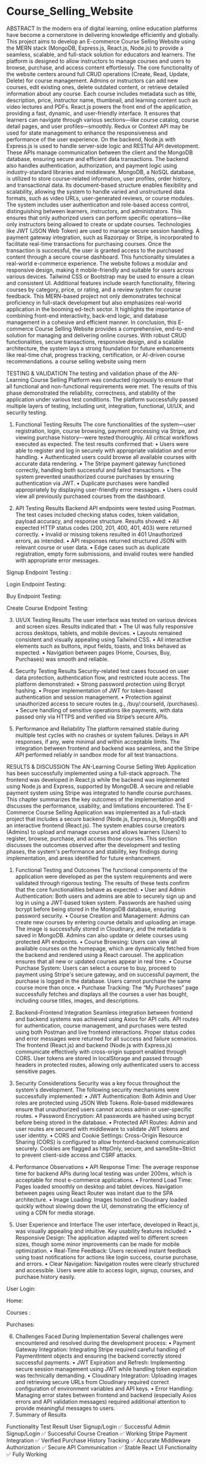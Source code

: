 # Course_Selling_Website
ABSTRACT 
In the modern era of digital learning, online education platforms have become a cornerstone in delivering knowledge efficiently and globally. This project aims to develop an E-commerce Course Selling Website using the MERN stack (MongoDB, Express.js, React.js, Node.js) to provide a seamless, scalable, and full-stack solution for educators and learners. The platform is designed to allow instructors to manage courses and users to browse, purchase, and access content effortlessly.
The core functionality of the website centers around full CRUD operations (Create, Read, Update, Delete) for course management. Admins or instructors can add new courses, edit existing ones, delete outdated content, or retrieve detailed information about any course. Each course includes metadata such as title, description, price, instructor name, thumbnail, and learning content such as video lectures and PDFs.
React.js powers the front end of the application, providing a fast, dynamic, and user-friendly interface. It ensures that learners can navigate through various sections—like course catalog, course detail pages, and user profiles—smoothly. Redux or Context API may be used for state management to enhance the responsiveness and performance of the user experience.
On the backend, Node.js with Express.js is used to handle server-side logic and RESTful API development. These APIs manage communication between the client and the MongoDB database, ensuring secure and efficient data transactions. The backend also handles authentication, authorization, and payment logic using industry-standard libraries and middleware.
MongoDB, a NoSQL database, is utilized to store course-related information, user profiles, order history, and transactional data. Its document-based structure enables flexibility and scalability, allowing the system to handle varied and unstructured data formats, such as video URLs, user-generated reviews, or course modules.
The system includes user authentication and role-based access control, distinguishing between learners, instructors, and administrators. This ensures that only authorized users can perform specific operations—like only instructors being allowed to create or update courses. Technologies like JWT (JSON Web Token) are used to manage secure session handling.
A payment gateway integration, such as Razorpay or Stripe, is incorporated to facilitate real-time transactions for purchasing courses. Once the transaction is successful, the user is granted access to the purchased content through a secure course dashboard. This functionality simulates a real-world e-commerce experience.
The website follows a modular and responsive design, making it mobile-friendly and suitable for users across various devices. Tailwind CSS or Bootstrap may be used to ensure a clean and consistent UI. Additional features include search functionality, filtering courses by category, price, or rating, and a review system for course feedback.
This MERN-based project not only demonstrates technical proficiency in full-stack development but also emphasizes real-world application in the booming ed-tech sector. It highlights the importance of combining front-end interactivity, back-end logic, and database management in a cohesive and efficient manner.
In conclusion, this E-commerce Course Selling Website provides a comprehensive, end-to-end solution for managing and delivering online courses. With robust CRUD functionalities, secure transactions, responsive design, and a scalable architecture, the system lays a strong foundation for future enhancements like real-time chat, progress tracking, certification, or AI-driven course recommendations.
a course selling website using mern




TESTING & VALIDATION
The testing and validation phase of the AN-Learning Course Selling Platform was conducted rigorously to ensure that all functional and non-functional requirements were met. The results of this phase demonstrated the reliability, correctness, and stability of the application under various test conditions. The platform successfully passed multiple layers of testing, including unit, integration, functional, UI/UX, and security testing.
1. Functional Testing Results
The core functionalities of the system—user registration, login, course browsing, payment processing via Stripe, and viewing purchase history—were tested thoroughly. All critical workflows executed as expected. The test results confirmed that:
•	Users were able to register and log in securely with appropriate validation and error handling.
•	Authenticated users could browse all available courses with accurate data rendering.
•	The Stripe payment gateway functioned correctly, handling both successful and failed transactions.
•	The system prevented unauthorized course purchases by ensuring authentication via JWT.
•	Duplicate purchases were handled appropriately by displaying user-friendly error messages.
•	Users could view all previously purchased courses from the dashboard.

2.  API Testing Results
Backend API endpoints were tested using Postman. The test cases included checking status codes, token validation, payload accuracy, and response structure. Results showed:
•	All expected HTTP status codes (200, 201, 400, 401, 403) were returned correctly.
•	Invalid or missing tokens resulted in 401 Unauthorized errors, as intended.
•	API responses returned structured JSON with relevant course or user data.
•	Edge cases such as duplicate registration, empty form submissions, and invalid routes were handled with appropriate error messages.



Signup  Endpoint Testing :











Login  Endpoint Testing:
 

           



          



  Buy Endpoint Testing:

            
            










Create Course Endpoint Testing:   












3. UI/UX Testing Results
The user interface was tested on various devices and screen sizes. Results indicated that:
•	The UI was fully responsive across desktops, tablets, and mobile devices.
•	Layouts remained consistent and visually appealing using Tailwind CSS.
•	All interactive elements such as buttons, input fields, toasts, and links behaved as expected.
•	Navigation between pages (Home, Courses, Buy, Purchases) was smooth and reliable.

4. Security Testing Results
Security-related test cases focused on user data protection, authentication flow, and restricted route access. The platform demonstrated:
•	Strong password protection using Bcrypt hashing.
•	Proper implementation of JWT for token-based authentication and session management.
•	Protection against unauthorized access to secure routes (e.g., /buy/:courseId, /purchases).
•	Secure handling of sensitive operations like payments, with data passed only via HTTPS and verified via Stripe’s secure APIs.

5. Performance and Reliability
The platform remained stable during multiple test cycles with no crashes or system failures. Delays in API responses, if any, were minimal and within acceptable limits. The integration between frontend and backend was seamless, and the Stripe API performed reliably in sandbox mode for all test transactions.




RESULTS & DISCUSSION
The AN-Learning Course Selling Web Application has been successfully implemented using a full-stack approach. The frontend was developed in React.js while the backend was implemented using Node.js and Express, supported by MongoDB. A secure and reliable payment system using Stripe was integrated to handle course purchases. This chapter summarizes the key outcomes of the implementation and discusses the performance, usability, and limitations encountered.
The E-Commerce Course Selling Application was implemented as a full-stack project that includes a secure backend (Node.js, Express.js, MongoDB) and an interactive frontend (React.js). The system enables course creators (Admins) to upload and manage courses and allows learners (Users) to register, browse, purchase, and access those courses. This section discusses the outcomes observed after the development and testing phases, the system's performance and stability, key findings during implementation, and areas identified for future enhancement.

1. Functional Testing and Outcomes
The functional components of the application were developed as per the system requirements and were validated through rigorous testing. The results of these tests confirm that the core functionalities behave as expected:
•	User and Admin Authentication: Both users and admins are able to securely sign up and log in using a JWT-based token system. Passwords are hashed using bcrypt before being stored in the MongoDB database, ensuring password security.
•	Course Creation and Management: Admins can create new courses by entering course details and uploading an image. The image is successfully stored in Cloudinary, and the metadata is saved in MongoDB. Admins can also update or delete courses using protected API endpoints.
•	Course Browsing: Users can view all available courses on the homepage, which are dynamically fetched from the backend and rendered using a React carousel. The application ensures that all new or updated courses appear in real time.
•	Course Purchase System: Users can select a course to buy, proceed to payment using Stripe's secure gateway, and on successful payment, the purchase is logged in the database. Users cannot purchase the same course more than once.
•	Purchase Tracking: The “My Purchases” page successfully fetches and displays all the courses a user has bought, including course titles, images, and descriptions.

2. Backend–Frontend Integration
Seamless integration between frontend and backend systems was achieved using Axios for API calls. API routes for authentication, course management, and purchases were tested using both Postman and live frontend interactions. Proper status codes and error messages were returned for all success and failure scenarios.
The frontend (React.js) and backend (Node.js with Express.js) communicate effectively with cross-origin support enabled through CORS. User tokens are stored in localStorage and passed through headers in protected routes, allowing only authenticated users to access sensitive pages.

3. Security Considerations
Security was a key focus throughout the system's development. The following security mechanisms were successfully implemented:
•	JWT Authentication: Both Admin and User roles are protected using JSON Web Tokens. Role-based middlewares ensure that unauthorized users cannot access admin or user-specific routes.
•	Password Encryption: All passwords are hashed using bcrypt before being stored in the database.
•	Protected API Routes: Admin and user routes are secured with middleware to validate JWT tokens and user identity.
•	CORS and Cookie Settings: Cross-Origin Resource Sharing (CORS) is configured to allow frontend-backend communication securely. Cookies are flagged as httpOnly, secure, and sameSite=Strict to prevent client-side access and CSRF attacks.

4. Performance Observations
•	API Response Time: The average response time for backend APIs during local testing was under 200ms, which is acceptable for most e-commerce applications.
•	Frontend Load Time: Pages loaded smoothly on desktop and tablet devices. Navigation between pages using React Router was instant due to the SPA architecture.
•	Image Loading: Images hosted on Cloudinary loaded quickly without slowing down the UI, demonstrating the efficiency of using a CDN for media storage.

5. User Experience and Interface
The user interface, developed in React.js, was visually appealing and intuitive. Key usability features included:
•	Responsive Design: The application adapted well to different screen sizes, though some minor improvements can be made for mobile optimization.
•	Real-Time Feedback: Users received instant feedback using toast notifications for actions like login success, course purchase, and errors.
•	Clear Navigation: Navigation routes were clearly structured and accessible. Users were able to access login, signup, courses, and purchase history easily.

User Login:
 
Home:
 
Courses : 

Purchases:
 
6. Challenges Faced During Implementation
Several challenges were encountered and resolved during the development process:
•	Payment Gateway Integration: Integrating Stripe required careful handling of PaymentIntent objects and ensuring the backend correctly stored successful payments.
•	JWT Expiration and Refresh: Implementing secure session management using JWT while handling token expiration was technically demanding.
•	Cloudinary Integration: Uploading images and retrieving secure URLs from Cloudinary required correct configuration of environment variables and API keys.
•	Error Handling: Managing error states between frontend and backend (especially Axios errors and API validation messages) required additional attention to provide meaningful messages to users.
7.  Summary of Results

Functionality	Test Result
User Signup/Login	✅  Successful
Admin Signup/Login	✅  Successful
Course Creation	✅  Working
Stripe Payment Integration	✅  Verified
Purchase History Tracking	✅  Accurate
Middleware Authorization	✅  Secure
API Communication	✅  Stable
React UI Functionality	✅  Fully Working

